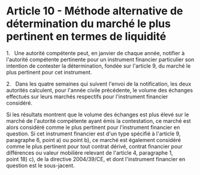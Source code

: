 # Article 10 - Méthode alternative de détermination du marché le plus pertinent en termes de liquidité


1.   Une autorité compétente peut, en janvier de chaque année, notifier à l'autorité compétente pertinente pour un instrument financier particulier son intention de contester la détermination, fondée sur l'article 9, du marché le plus pertinent pour cet instrument.

2.   Dans les quatre semaines qui suivent l'envoi de la notification, les deux autorités calculent, pour l'année civile précédente, le volume des échanges effectués sur leurs marchés respectifs pour l'instrument financier considéré.

Si les résultats montrent que le volume des échanges est plus élevé sur le marché de l'autorité compétente ayant émis la contestation, ce marché est alors considéré comme le plus pertinent pour l'instrument financier en question. Si cet instrument financier est d'un type spécifié à l'article 9, paragraphe 6, point a) ou point b), ce marché est également considéré comme le plus pertinent pour tout contrat dérivé, contrat financier pour différences ou valeur mobilière relevant de l'article 4, paragraphe 1, point 18) c), de la directive 2004/39/CE, et dont l'instrument financier en question est le sous-jacent.

